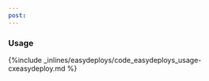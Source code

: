```yaml
---
post: 
---
```


### Usage



{%include _inlines/easydeploys/code_easydeploys_usage-cxeasydeploy.md %}



